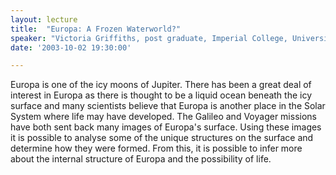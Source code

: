 ```yaml
---
layout: lecture
title:  "Europa: A Frozen Waterworld?"
speaker: "Victoria Griffiths, post graduate, Imperial College, University of London"
date: '2003-10-02 19:30:00'

---
```

Europa is one of the icy moons of Jupiter. There has been a great deal of interest in Europa as there is thought to be a liquid ocean beneath the icy surface and many scientists believe that Europa is another place in the Solar System where life may have developed. The Galileo and Voyager missions have both sent back many images of Europa's surface. Using these images it is possible to analyse some of the unique structures on the surface and determine how they were formed. From this, it is possible to infer more about the internal structure of Europa and the possibility of life.